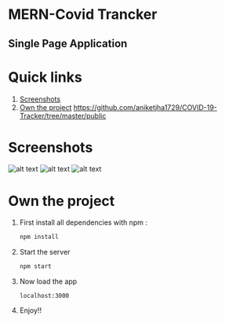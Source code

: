 # MERN-Covid Trancker

## Single Page Application

# Quick links
1. [Screenshots](#screenshots)
2. [Own the project](#own-the-project)
https://github.com/aniketjha1729/COVID-19-Tracker/tree/master/public
# Screenshots
![alt text](https://raw.githubusercontent.com/aniketjha1729/COVID-19-Tracker/tree/master/screenshots/covid1.png)
![alt text](https://raw.githubusercontent.com/aniketjha1729/COVID-19-Tracker/tree/master/screenshots/covid2.png)
![alt text](https://raw.githubusercontent.com/aniketjha1729/COVID-19-Tracker/tree/master/screenshots/covid3.png)
# Own the project
1. First install all dependencies with npm :
    ```javascript
    npm install
    ```

2. Start the server
    ```javascript
    npm start
    ```

3. Now load the app
    ```javacript
    localhost:3000
    ```
4. Enjoy!!
